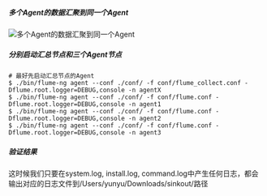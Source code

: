 ##### 多个Agent的数据汇聚到同一个Agent

![多个Agent的数据汇聚到同一个Agent](http://7xnrdo.com1.z0.glb.clouddn.com/2014/flume-join-agent.png)

##### 分别启动汇总节点和三个Agent节点

```
# 最好先启动汇总节点的Agent
$ ./bin/flume-ng agent --conf ./conf/ -f conf/flume_collect.conf -Dflume.root.logger=DEBUG,console -n agentX
$ ./bin/flume-ng agent --conf ./conf/ -f conf/flume.conf -Dflume.root.logger=DEBUG,console -n agent1
$ ./bin/flume-ng agent --conf ./conf/ -f conf/flume.conf -Dflume.root.logger=DEBUG,console -n agent2
$ ./bin/flume-ng agent --conf ./conf/ -f conf/flume.conf -Dflume.root.logger=DEBUG,console -n agent3
```

##### 验证结果

这时候我们只要在system.log, install.log, command.log中产生任何日志，都会输出对应的日志文件到/Users/yunyu/Downloads/sinkout/路径